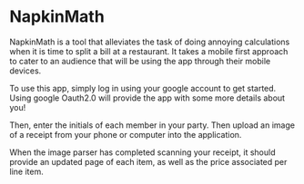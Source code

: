 # NapkinMath

NapkinMath is a tool that alleviates the task of doing annoying calculations when it is time to split a bill at a restaurant.
It takes a mobile first approach to cater to an audience that will be using the app through their mobile devices.

To use this app, simply log in using your google account to get started. Using google Oauth2.0 will provide the app with some more details about you!

Then, enter the initials of each member in your party. Then upload an image of a receipt from your phone or computer into the application.

When the image parser has completed scanning your receipt, it should provide an updated page of each item, as well as the price associated per line item.
